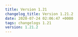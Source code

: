```yaml
---
title: Version 1.21
changelog_title: Version 1.21.2
date: 2020-07-24 02:06:47 +0000
tags: changelogs 1.21
version: 1.21.2
---
```

<script src="https://gist.github.com/spinnaker-release/98c3bab183b507662a8f5524e54626d4.js?file=1.21.2.md"></script>
<script src="https://gist.github.com/spinnaker-release/98c3bab183b507662a8f5524e54626d4.js?file=1.21.1.md"></script>
<script src="https://gist.github.com/spinnaker-release/98c3bab183b507662a8f5524e54626d4.js?file=1.21.0.md"></script>
